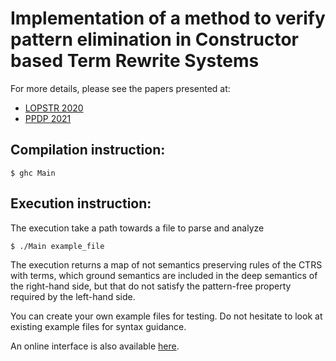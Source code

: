 # Implementation of a method to verify pattern elimination in Constructor based Term Rewrite Systems

For more details, please see the papers presented at:
<ul>
  <li><a href="https://hal.inria.fr/hal-02476012/">LOPSTR 2020</a></li>
  <li><a href="https://hal.inria.fr/hal-03528254">PPDP 2021</a></li>
</ul>

## Compilation instruction:
```console
$ ghc Main
```

## Execution instruction:
The execution take a path towards a file to parse and analyze
```console
$ ./Main example_file
```

The execution returns a map of not semantics preserving rules of the CTRS
with terms, which ground semantics are included in the deep semantics of the
right-hand side, but that do not satisfy the pattern-free property required
by the left-hand side.

You can create your own example files for testing.
Do not hesitate to look at existing example files for syntax guidance.

An online interface is also available <a href="http://htmlpreview.github.io/?https://github.com/plermusiaux/pfree_check/blob/webnix/out/index.html">here</a>.
